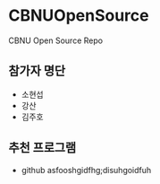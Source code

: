# CBNUOpenSource
CBNU Open Source Repo

## 참가자 명단
* 소현섭
* 강산
* 김주호

## 추천 프로그램
* github
asfooshgidfhg;disuhgoidfuh